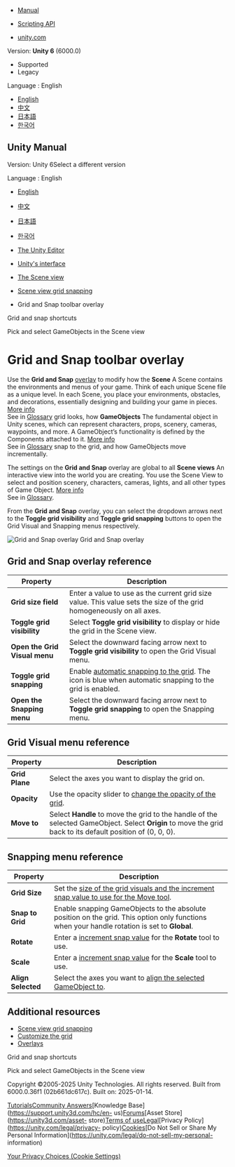 [](https://docs.unity3d.com)

  * [Manual](../Manual/index.html)
  * [Scripting API](../ScriptReference/index.html)

  * [unity.com](https://unity.com/)

Version: **Unity 6** (6000.0)

  * Supported
  * Legacy

Language : English

  * [English](/Manual/GridAndSnapOverlay.html)
  * [中文](/cn/current/Manual/GridAndSnapOverlay.html)
  * [日本語](/ja/current/Manual/GridAndSnapOverlay.html)
  * [한국어](/kr/current/Manual/GridAndSnapOverlay.html)

[](https://docs.unity3d.com)

## Unity Manual

Version: Unity 6Select a different version

Language : English

  * [English](/Manual/GridAndSnapOverlay.html)
  * [中文](/cn/current/Manual/GridAndSnapOverlay.html)
  * [日本語](/ja/current/Manual/GridAndSnapOverlay.html)
  * [한국어](/kr/current/Manual/GridAndSnapOverlay.html)

  * [The Unity Editor](unity-editor.html)
  * [Unity's interface](UsingTheEditor.html)
  * [The Scene view](UsingTheSceneView.html)
  * [Scene view grid snapping](GridSnapping.html)
  * Grid and Snap toolbar overlay

[](GridShortcuts.html)

Grid and snap shortcuts

[](ScenePicking.html)

Pick and select GameObjects in the Scene view

# Grid and Snap toolbar overlay

Use the **Grid and Snap** [overlay](overlay) to modify how the **Scene** A
Scene contains the environments and menus of your game. Think of each unique
Scene file as a unique level. In each Scene, you place your environments,
obstacles, and decorations, essentially designing and building your game in
pieces. [More info](CreatingScenes.html)  
See in [Glossary](Glossary.html#Scene) grid looks, how **GameObjects** The
fundamental object in Unity scenes, which can represent characters, props,
scenery, cameras, waypoints, and more. A GameObject’s functionality is defined
by the Components attached to it. [More info](class-GameObject.html)  
See in [Glossary](Glossary.html#GameObject) snap to the grid, and how
GameObjects move incrementally.

The settings on the **Grid and Snap** overlay are global to all **Scene
views** An interactive view into the world you are creating. You use the Scene
View to select and position scenery, characters, cameras, lights, and all
other types of Game Object. [More info](UsingTheSceneView.html)  
See in [Glossary](Glossary.html#SceneView).

From the **Grid and Snap** overlay, you can select the dropdown arrows next to
the **Toggle grid visibility** and **Toggle grid snapping** buttons to open
the Grid Visual and Snapping menus respectively.

![Grid and Snap overlay](../uploads/Main/scene-grids-overlay.png) Grid and
Snap overlay

## Grid and Snap overlay reference

**Property** | **Description**  
---|---  
**Grid size field** | Enter a value to use as the current grid size value. This value sets the size of the grid homogeneously on all axes.  
**Toggle grid visibility** | Select **Toggle grid visibility** to display or hide the grid in the Scene view.  
**Open the Grid Visual menu** | Select the downward facing arrow next to **Toggle grid visibility** to open the Grid Visual menu.  
**Toggle grid snapping** | Enable [automatic snapping to the grid](GridSnap.html). The icon is blue when automatic snapping to the grid is enabled.  
**Open the Snapping menu** | Select the downward facing arrow next to **Toggle grid snapping** to open the Snapping menu.  
  
## Grid Visual menu reference

**Property** | **Description**  
---|---  
**Grid Plane** | Select the axes you want to display the grid on.  
**Opacity** | Use the opacity slider to [change the opacity of the grid](CustomizeGrid.html#change-the-opacity-of-the-grid).  
**Move to** | Select **Handle** to move the grid to the handle of the selected GameObject. Select **Origin** to move the grid back to its default position of (0, 0, 0).  
  
## Snapping menu reference

**Property** | **Description**  
---|---  
**Grid Size** | Set the [size of the grid visuals and the increment snap value to use for the Move tool](CustomizeGrid.html#resize-the-grid).  
**Snap to Grid** | Enable snapping GameObjects to the absolute position on the grid. This option only functions when your handle rotation is set to **Global**.  
**Rotate** | Enter a [increment snap value](SnapIncrements.html) for the **Rotate** tool to use.  
**Scale** | Enter a [increment snap value](SnapIncrements.html) for the **Scale** tool to use.  
**Align Selected** | Select the axes you want to [align the selected GameObject to](GridAlign.html).  
  
## Additional resources

  * [Scene view grid snapping](GridSnapping.html)
  * [Customize the grid](CustomizeGrid.html)
  * [Overlays](overlays.html)

[](GridShortcuts.html)

Grid and snap shortcuts

[](ScenePicking.html)

Pick and select GameObjects in the Scene view

Copyright ©2005-2025 Unity Technologies. All rights reserved. Built from
6000.0.36f1 (02b661dc617c). Built on: 2025-01-14.

[Tutorials](https://learn.unity.com/)[Community
Answers](https://answers.unity3d.com)[Knowledge
Base](https://support.unity3d.com/hc/en-
us)[Forums](https://forum.unity3d.com)[Asset Store](https://unity3d.com/asset-
store)[Terms of
use](https://docs.unity3d.com/Manual/TermsOfUse.html)[Legal](https://unity.com/legal)[Privacy
Policy](https://unity.com/legal/privacy-
policy)[Cookies](https://unity.com/legal/cookie-policy)[Do Not Sell or Share
My Personal Information](https://unity.com/legal/do-not-sell-my-personal-
information)

[Your Privacy Choices (Cookie Settings)](javascript:void\(0\);)

